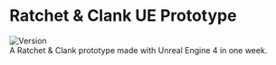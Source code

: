 # Ratchet & Clank UE Prototype
![Version](https://img.shields.io/badge/Version-1.0.2-3FB911?style=flat&logo&logoColor=white&labelColor=4d4d4d)</br>
A Ratchet & Clank prototype made with Unreal Engine 4 in one week.
